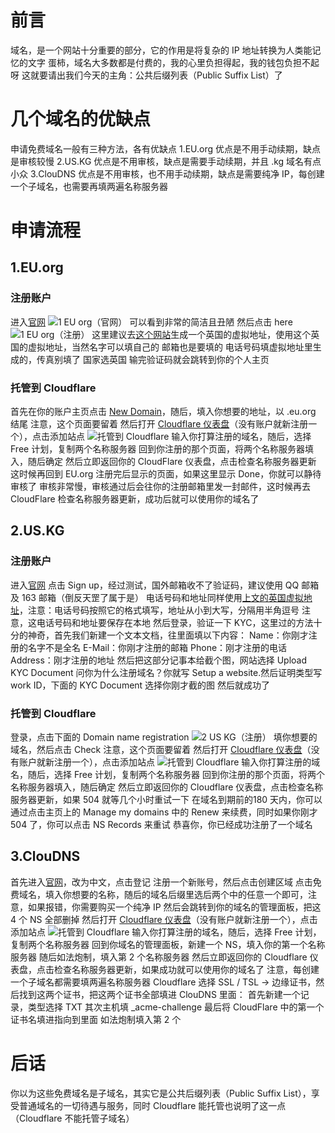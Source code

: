 # 前言
域名，是一个网站十分重要的部分，它的作用是将复杂的 IP 地址转换为人类能记忆的文字
蛋柿，域名大多数都是付费的，我的心里负担得起，我的钱包负担不起呀
这就要请出我们今天的主角：公共后缀列表（Public Suffix List）了
# 几个域名的优缺点
申请免费域名一般有三种方法，各有优缺点
1.EU.org
  优点是不用手动续期，缺点是审核较慢
2.US.KG
  优点是不用审核，缺点是需要手动续期，并且 .kg 域名有点小众
3.ClouDNS
  优点是不用审核，也不用手动续期，缺点是需要纯净 IP，每创建一个子域名，也需要再填两遍名称服务器
# 申请流程
## 1.EU.org
### 注册账户
进入[官网](https://nic.eu.org/)
![1 EU org（官网）](https://github.com/user-attachments/assets/294e39a1-2812-4dc9-aec7-7dcc7c17685c)
可以看到非常的简洁且丑陋
然后点击 here
![1 EU org（注册）](https://github.com/user-attachments/assets/3e9f9c9b-59bc-4e02-9cae-c374cbe01b48)
这里建议去[这个网站](https://www.meiguodizhi.com/uk-address)生成一个英国的虚拟地址，使用这个英国的虚拟地址，当然名字可以填自己的
邮箱也是要填的
电话号码填虚拟地址里生成的，传真别填了
国家选英国
输完验证码就会跳转到你的个人主页
### 托管到 Cloudflare
首先在你的账户主页点击 [New Domain](https://nic.eu.org/arf/en/domain/new/)，随后，填入你想要的地址，以 .eu.org 结尾
注意，这个页面要留着
然后打开 [Cloudflare 仪表盘](https://dash.cloudflare.com/)（没有账户就新注册一个），点击添加站点
![托管到 Cloudflare](https://github.com/user-attachments/assets/b5c843af-8db7-4cc2-a0f9-b3f5fe971a6b)
输入你打算注册的域名，随后，选择 Free 计划，复制两个名称服务器
回到你注册的那个页面，将两个名称服务器填入，随后确定
然后立即返回你的 CloudFlare 仪表盘，点击检查名称服务器更新
这时候再回到 EU.org 注册完后显示的页面，如果这里显示 Done，你就可以静待审核了
审核非常慢，审核通过后会往你的注册邮箱里发一封邮件，这时候再去 CloudFlare 检查名称服务器更新，成功后就可以使用你的域名了
## 2.US.KG
### 注册账户
进入[官网](https://register.us.kg/)
点击 Sign up，经过测试，国外邮箱收不了验证码，建议使用 QQ 邮箱及 163 邮箱（倒反天罡了属于是）
电话号码和地址同样使用[上文的英国虚拟地址](https://www.meiguodizhi.com/uk-address/)，注意：电话号码按照它的格式填写，地址从小到大写，分隔用半角逗号
注意，这电话号码和地址要保存在本地
然后登录，验证一下 KYC，这里过的方法十分的神奇，首先我们新建一个文本文档，往里面填以下内容：
Name：你刚才注册的名字不是全名
E-Mail：你刚才注册的邮箱
Phone：刚才注册的电话
Address：刚才注册的地址
然后把这部分记事本给截个图，网站选择 Upload KYC Document
问你为什么注册域名？你就写 Setup a website.然后证明类型写 work ID，下面的 KYC Document 选择你刚才截的图
然后就成功了
### 托管到 Cloudflare
登录，点击下面的 Domain name registration
![2 US KG（注册）](https://github.com/user-attachments/assets/2d14ae5f-1518-483e-97e3-c02e6a612736)
填你想要的域名，然后点击 Check
注意，这个页面要留着
然后打开 [Cloudflare 仪表盘](https://dash.cloudflare.com/)（没有账户就新注册一个），点击添加站点
![托管到 Cloudflare](https://github.com/user-attachments/assets/b5c843af-8db7-4cc2-a0f9-b3f5fe971a6b)
输入你打算注册的域名，随后，选择 Free 计划，复制两个名称服务器
回到你注册的那个页面，将两个名称服务器填入，随后确定
然后立即返回你的 Cloudflare 仪表盘，点击检查名称服务器更新，如果 504 就等几个小时重试一下
在域名到期前的180 天内，你可以通过点击主页上的 Manage my domains 中的 Renew 来续费，同时如果你刚才 504 了，你可以点击 NS Records 来重试
恭喜你，你已经成功注册了一个域名
## 3.ClouDNS
首先进入[官网](https://www.cloudns.net/)，改为中文，点击登记
注册一个新账号，然后点击创建区域
点击免费域名，填入你想要的名称，随后的域名后缀里选后两个中的任意一个即可，注意，如果报错，你需要购买一个纯净 IP
然后会跳转到你的域名的管理面板，把这 4 个 NS 全部删掉
然后打开 [Cloudflare 仪表盘](https://dash.cloudflare.com/)（没有账户就新注册一个），点击添加站点
![托管到 Cloudflare](https://github.com/user-attachments/assets/b5c843af-8db7-4cc2-a0f9-b3f5fe971a6b)
输入你打算注册的域名，随后，选择 Free 计划，复制两个名称服务器
回到你域名的管理面板，新建一个 NS，填入你的第一个名称服务器
随后如法炮制，填入第 2 个名称服务器
然后立即返回你的 Cloudflare 仪表盘，点击检查名称服务器更新，如果成功就可以使用你的域名了
注意，每创建一个子域名都需要填两遍名称服务器
Cloudflare 选择 SSL / TSL -> 边缘证书，然后找到这两个证书，把这两个证书全部填进 ClouDNS 里面：
首先新建一个记录，类型选择 TXT
其次主机填 _acme-challenge
最后将 CloudFlare 中的第一个证书名填进指向到里面
如法炮制填入第 2 个
# 后话
你以为这些免费域名是子域名，其实它是公共后缀列表（Public Suffix List），享受普通域名的一切待遇与服务，同时 Cloudflare 能托管也说明了这一点（Cloudflare 不能托管子域名）